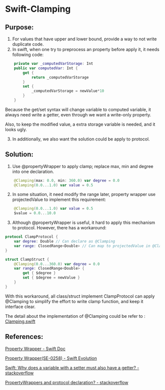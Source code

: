 # Swift-Clamping
## Purpose:
1. For values that have upper and lower bound, provide a way to not write duplicate code.
2. In swift, when one try to preprocess an property before apply it, it needs following code:
```swift
    private var _computedVarStorage: Int
    public var computedVar: Int {
        get {
            return _computedVarStorage
        }
        set {
            _computedVarStorage = newValue*10
        }
    }
```
Because the get/set syntax will change variable to computed variable, it always need write a getter, even through we want a write-only property.

Also, to keep the modified value, a extra storage variable is needed, and it looks ugly.

3. In additionally, we also want the solution could be apply to protocol.

## Solution:
1. Use @propertyWrapper to apply clamp; replace max, min and degree into one declaration.
```swift
    @Clamping(max: 0.0, min: 360.0) var degree = 0.0
    @Clamping(0.0...1.0) var value = 0.5
```
2. In some situation, it need modify the range later, property wrapper use projectedValue to implement this requirement:
```swift
    @Clamping(0.0...1.0) var value = 0.5
    $value = 0.0...10.0
```
3. Although @propertyWrapper is useful, it hard to apply this mechanism to protocol. However, there has a workaround:
```swift
protocol ClampProtocol {
    var degree: Double // Can declare as @Clamping
    var range: ClosedRange<Double> // Can map to projectedValue in @Clamping
}

struct ClampStruct {
    @Clamping(0.0...360.0) var degree = 0.0
    var range: ClosedRange<Double> {
        get { $degree }
        set { $degree = newValue }
    }
}
```
 With this workaround, all class/struct implement ClampProtocol can apply @Clamping to simplify the effort to write clamp function, and keep it interface clear.

The detail about the implementation of @Clamping could be refer to :  [Clamping.swift](Sources/Clamping/Clamping.swift)

## References:

[Property Wrapper - Swift Doc](https://docs.swift.org/swift-book/LanguageGuide/Properties.html#ID617)

[Property Wrapper(SE-0258) - Swift Evolution](https://github.com/apple/swift-evolution/blob/master/proposals/0258-property-wrappers.md)

[Swift: Why does a variable with a setter must also have a getter? - stackoverflow](https://stackoverflow.com/a/34677538/505763)

[PropertyWrappers and protocol declaration? - stackoverflow](https://stackoverflow.com/a/57657870/505763)
